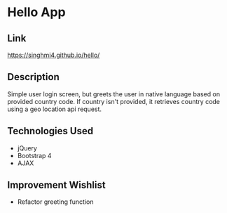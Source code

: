 # Hello App

## Link
https://singhmi4.github.io/hello/

## Description
Simple user login screen, but greets the user in native language based on provided country code. If country isn't provided, it retrieves country code using a geo location api request.

## Technologies Used
* jQuery
* Bootstrap 4
* AJAX

## Improvement Wishlist

* Refactor greeting function

